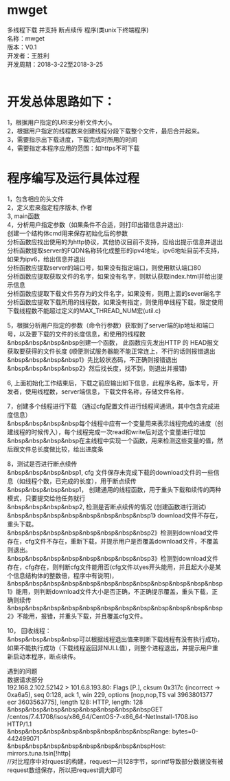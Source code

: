 # mwget
多线程下载 并支持 断点续传 程序(类unix下终端程序)<br>
名称：mwget<br>
版本：V0.1<br>
开发者：王胜利<br>
开发周期：2018-3-22至2018-3-25<br>
<br>
# 开发总体思路如下：
1，根据用户指定的URI来分析文件大小。<br>
2，根据用户指定的线程数来创建线程分段下载整个文件，最后合并起来。<br>
3，需要指示出下载进度，下载完成时所用的时间<br>
4，需要指定本程序应用的范围：如https不可下载<br>


# 程序编写及运行具体过程
1，包含相应的头文件<br>
2，定义宏来指定程序版本, 作者<br>
3, main函数<br>
4，分析用户指定参数（如果条件不合适，则打印出错信息并退出):<br>
	创建一个结构体cmd用来保存初始化后的参数<br>
	分析函数应找出使用的为http协议，其他协议目前不支持，应给出提示信息并退出<br>
	分析函数提取server的FQDN名称转化成整形的ipv4地址，ipv6地址目前不支持，如果为ipv6，给出信息并退出<br>
	分析函数应提取server的端口号，如果没有指定端口，则使用默认端口80<br>
	分析函数应提取获取文件的名字，如果没有名字，则默认获取index.html并给出提示信息<br>
	分析函数应提取下载文件另存为的文件名字，如果没有，则用上面的sever端名字<br>
	分析函数应提取下载所用的线程数，如果没有指定，则使用单线程下载，限定使用下载线程数不能超过定义的MAX_THREAD_NUM宏(util.c)<br>
	
5，根据分析用户指定的参数（命令行参数）获取到了server端的ip地址和端口号，以及要下载的文件的长度信息，和使用的线程数<br>
&nbsp&nbsp&nbsp&nbsp创建一个函数， 此函数应先发出HTTP 的 HEAD报文获取要获得的文件长度 (顺便测试服务器能不能正常连上，不行的话则报错退出 <br>
&nbsp&nbsp&nbsp&nbsp1》先比较状态码，不正确则报错退出 <br>
&nbsp&nbsp&nbsp&nbsp2》然后找长度，找不到，则退出并报错)<br>
	
6, 上面初始化工作结束后，下载之前应输出如下信息，此程序名称，版本号，开发者，使用线程数，server端信息，下载文件名称，存储文件名称，<br>

7，创建多个线程进行下载 （通过cfg配置文件进行线程间通讯，其中包含完成进度信息）<br>
&nbsp&nbsp&nbsp&nbsp每个线程中应有一个变量用来表示线程完成的进度（创建线程的时候传入），每个线程完成一次read和write后对这个变量进行增加<br>
&nbsp&nbsp&nbsp&nbsp在主线程中实现一个函数，用来检测这些变量的值，然后跟文件总长度做比较，给出进度条<br>

8，测试是否进行断点续传<br>
&nbsp&nbsp&nbsp&nbsp1, cfg 文件保存未完成下载的download文件的一些信息（如线程个数，已完成的长度），用于断点续传<br>
&nbsp&nbsp&nbsp&nbsp1， 创建通用的线程函数，用于重头下载和续传的两种模式，只要提交给他任务就行<br>
&nbsp&nbsp&nbsp&nbsp2, 检测是否断点续传的情况 (创建函数进行测试)<br>
&nbsp&nbsp&nbsp&nbsp&nbsp&nbsp&nbsp&nbsp1》 download文件不存在，重头下载。<br>
&nbsp&nbsp&nbsp&nbsp&nbsp&nbsp&nbsp&nbsp2》检测到download文件存在，cfg文件不存在，重新下载，并提示用户是否覆盖download文件，不覆盖则退出。<br>
&nbsp&nbsp&nbsp&nbsp&nbsp&nbsp&nbsp&nbsp3》检测到download文件存在，cfg存在，则判断cfg文件能用否(cfg文件以yes开头能用，并且起大小是某个信息结构体的整数倍，程序中有说明)，<br>
&nbsp&nbsp&nbsp&nbsp&nbsp&nbsp&nbsp&nbsp&nbsp&nbsp&nbsp&nbsp1》能用，则判断download文件大小是否正确，不正确提示覆盖，重头下载，正确则续传<br>
&nbsp&nbsp&nbsp&nbsp&nbsp&nbsp&nbsp&nbsp&nbsp&nbsp&nbsp&nbsp2》不能用，报错，并重头下载，并且覆盖cfg文件。<br>						

10， 回收线程：<br>
&nbsp&nbsp&nbsp&nbsp可以根据线程退出值来判断下载线程有没有执行成功，如果不能执行成功（下载线程返回非NULL值），则整个进程退出，并提示用户重新启动本程序，断点续传。<br>

遇到的问题<br>
数据请求部分<br>
	192.168.2.102.52142 > 101.6.8.193.80: Flags [P.], cksum 0x317c (incorrect -> 0xa6a5), seq 0:128, ack 1, win 229, options [nop,nop,TS val 3963801377 ecr 3603563775], length 128: HTTP, length: 128<br>
&nbsp&nbsp&nbsp&nbsp&nbsp&nbsp&nbsp&nbspGET /centos/7.4.1708/isos/x86_64/CentOS-7-x86_64-NetInstall-1708.iso HTTP/1.1<br>
&nbsp&nbsp&nbsp&nbsp&nbsp&nbsp&nbsp&nbspRange: bytes=0-442499071<br>
&nbsp&nbsp&nbsp&nbsp&nbsp&nbsp&nbsp&nbspHost: mirrors.tuna.tsin[!http]<br>
//对比程序中对rquest的构建，request一共128字节，sprintf导致部分数据没有被request数组保存，所以把request调大即可<br>
